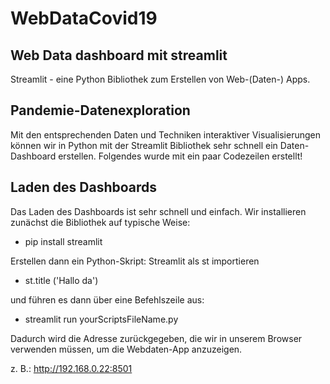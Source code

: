 # WebDataCovid19
## Web Data dashboard mit streamlit

Streamlit - eine Python Bibliothek zum Erstellen von Web-(Daten-) Apps.

## Pandemie-Datenexploration
Mit den entsprechenden Daten und Techniken interaktiver Visualisierungen können wir in Python mit der Streamlit Bibliothek sehr schnell ein Daten-Dashboard erstellen.
Folgendes wurde mit ein paar Codezeilen erstellt!

## Laden des Dashboards
Das Laden des Dashboards ist sehr schnell und einfach. Wir installieren zunächst die Bibliothek auf typische Weise:
* pip install streamlit

Erstellen dann ein Python-Skript:
Streamlit als st importieren
* st.title ('Hallo da')

und führen es dann über eine Befehlszeile aus:
+ streamlit run yourScriptsFileName.py 

Dadurch wird die Adresse zurückgegeben, die wir in unserem Browser verwenden müssen, um die Webdaten-App anzuzeigen.

z. B.: http://192.168.0.22:8501

